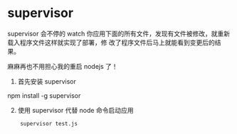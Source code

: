 


# supervisor

supervisor 会不停的 watch 你应用下面的所有文件，发现有文件被修改，就重新载入程序文件这样就实现了部署，修
改了程序文件后马上就能看到变更后的结果。

麻麻再也不用担心我的重启 nodejs 了！


1. 首先安装 supervisor
   
npm install -g supervisor


2. 使用 supervisor 代替 node 命令启动应用


```
    supervisor test.js
```